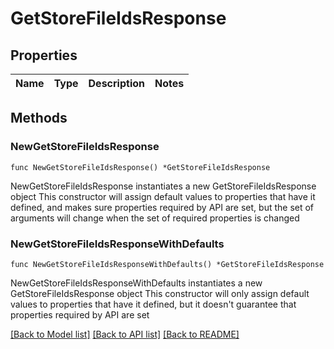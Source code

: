 # GetStoreFileIdsResponse

## Properties

Name | Type | Description | Notes
------------ | ------------- | ------------- | -------------

## Methods

### NewGetStoreFileIdsResponse

`func NewGetStoreFileIdsResponse() *GetStoreFileIdsResponse`

NewGetStoreFileIdsResponse instantiates a new GetStoreFileIdsResponse object
This constructor will assign default values to properties that have it defined,
and makes sure properties required by API are set, but the set of arguments
will change when the set of required properties is changed

### NewGetStoreFileIdsResponseWithDefaults

`func NewGetStoreFileIdsResponseWithDefaults() *GetStoreFileIdsResponse`

NewGetStoreFileIdsResponseWithDefaults instantiates a new GetStoreFileIdsResponse object
This constructor will only assign default values to properties that have it defined,
but it doesn't guarantee that properties required by API are set


[[Back to Model list]](../README.md#documentation-for-models) [[Back to API list]](../README.md#documentation-for-api-endpoints) [[Back to README]](../README.md)


